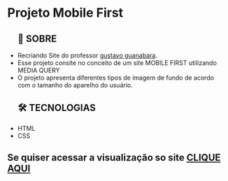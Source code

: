  <h1>Projeto Mobile First</h1>
    <ul>
        <h2>📕 SOBRE</h2>
        <li>Recriando Site do professor <a href="https://github.com/gustavoguanabara">gustavo guanabara</a>.</li>
        <li>Esse projeto consite no conceito de um site MOBILE FIRST utilizando MEDIA QUERY</li>
        <li>O projeto apresenta diferentes tipos de imagem de fundo de acordo com o tamanho do aparelho do usuário.</a>
       </li>
    </ul>
    <ul>
        <h2>🛠 TECNOLOGIAS</h2>
        <li>HTML</li>
        <li>CSS</li>
    </ul>
    <h2>Se quiser acessar a visualização so site <a href="https://victoralves87.github.io/Mobile-First/">CLIQUE AQUI</a></h2>
    
 
